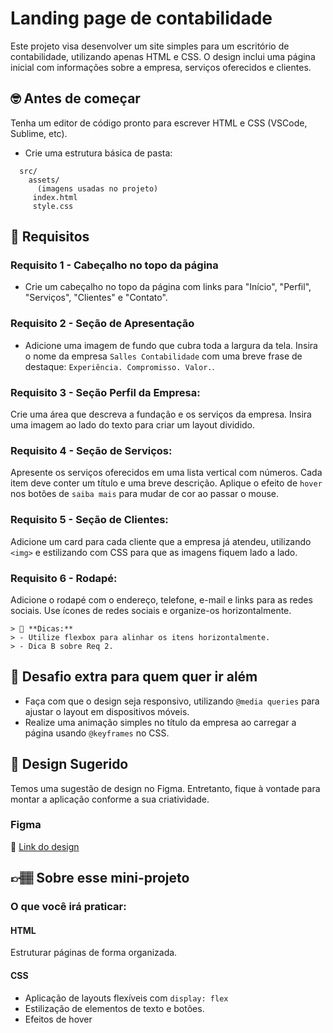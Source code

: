 # Landing page de contabilidade

Este projeto visa desenvolver um site simples para um escritório de contabilidade, utilizando apenas HTML e CSS. O design inclui uma página inicial com informações sobre a empresa, serviços oferecidos e clientes.


## 🤓 Antes de começar

Tenha um editor de código pronto para escrever HTML e CSS (VSCode, Sublime, etc).
- Crie uma estrutura básica de pasta:
```
  src/
    assets/
      (imagens usadas no projeto)
     index.html
     style.css
```
## 🔨 Requisitos

### Requisito 1 - Cabeçalho no topo da página
- 	Crie um cabeçalho no topo da página com links para "Início", "Perfil", "Serviços", "Clientes" e "Contato".

### Requisito 2 - Seção de Apresentação

- Adicione uma imagem de fundo que cubra toda a largura da tela. Insira o nome da empresa `Salles Contabilidade` com uma breve frase de destaque: `Experiência. Compromisso. Valor.`.

### Requisito 3 - Seção Perfil da Empresa:
Crie uma área que descreva a fundação e os serviços da empresa. Insira uma imagem ao lado do texto para criar um layout dividido.

### Requisito 4 - Seção de Serviços:

Apresente os serviços oferecidos em uma lista vertical com números. Cada item deve conter um título e uma breve descrição.
Aplique  o efeito de `hover` nos botões de `saiba mais` para mudar de cor ao passar o mouse.

### Requisito 5 - Seção de Clientes:
Adicione um card para cada cliente que a empresa já atendeu, utilizando `<img>` e estilizando com CSS para que as imagens fiquem lado a lado.

### Requisito 6 - Rodapé:
Adicione o rodapé com o endereço, telefone, e-mail e links para as redes sociais. Use ícones de redes sociais e organize-os horizontalmente.

	> 👀 **Dicas:**
	> - Utilize flexbox para alinhar os itens horizontalmente.
	> - Dica B sobre Req 2.

## 🔨 Desafio extra para quem quer ir além

- Faça com que o design seja responsivo, utilizando `@media queries` para ajustar o layout em dispositivos móveis.
-  Realize uma animação simples no título da empresa ao carregar a página usando `@keyframes` no CSS.


## 🎨 Design Sugerido

Temos uma sugestão de design no Figma. Entretanto, fique à vontade para montar a aplicação conforme a sua criatividade.

### Figma

🔗 [Link do design]()

## 👉🏽 Sobre esse mini-projeto

### O que você irá praticar:

#### HTML
Estruturar páginas de forma organizada.

#### CSS
- Aplicação de layouts flexíveis com `display: flex`
- Estilização de elementos de texto e botões.
- Efeitos de hover

